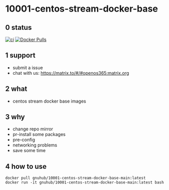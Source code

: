 # 10001-centos-stream-docker-base

## 0 status

[![ci](https://github.com/archlinux365/10001-centos-stream-docker-base/actions/workflows/ci.yml/badge.svg)](https://github.com/archlinux365/10001-centos-stream-docker-base/actions/workflows/ci.yml) [![Docker Pulls](https://img.shields.io/docker/pulls/gnuhub/10001-centos-stream-docker-base-main.svg)](https://hub.docker.com/r/gnuhub/10001-centos-stream-docker-base-main/)

## 1 support

* submit a issue
* chat with us: https://matrix.to/#/#openos365:matrix.org

## 2 what

* centos stream docker base images

## 3 why

* change repo mirror
* pr-install some packages
* pre-config
* networking problems
* save some time

## 4 how to use

```
docker pull gnuhub/10001-centos-stream-docker-base-main:latest
docker run -it gnuhub/10001-centos-stream-docker-base-main:latest bash
```
